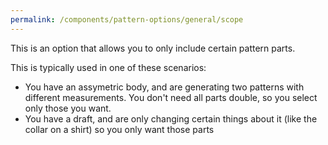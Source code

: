 ```yaml
---
permalink: /components/pattern-options/general/scope
---
```


This is an option that allows you to only include certain pattern parts.

This is typically used in one of these scenarios:

 - You have an assymetric body, and are generating two patterns with different measurements. You don't need all parts double, so you select only those you want.
 - You have a draft, and are only changing certain things about it (like the collar on a shirt) so you only want those parts
